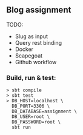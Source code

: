 ## Blog assignment

TODO:
* Slug as input
* Query rest binding
* Docker
* Scapegoat
* Github workflow


### Build, run & test:

```shell
> sbt compile
> sbt test
> DB_HOST=localhost \ 
  DB_PORT=3306 \
  DB_DATABASE=assignment \
  DB_USER=root \
  DB_PASSWORD=root \
  sbt run
```